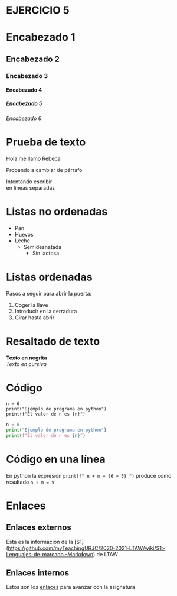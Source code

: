 # EJERCICIO 5

# Encabezado 1
## Encabezado 2
### Encabezado 3
#### Encabezado 4
##### Encabezado 5
###### Encabezado 6

# Prueba de texto
Hola me 
llamo Rebeca

Probando a cambiar de párrafo

Intentando escribir  
en líneas separadas

# Listas no ordenadas
* Pan
* Huevos
* Leche
  * Semidesnatada
    * Sin lactosa

# Listas ordenadas
Pasos a seguir para abrir la puerta:
1. Coger la llave
2. Introducir en la cerradura
3. Girar hasta abrir

# Resaltado de texto
**Texto en negrita**  
 *Texto en cursiva*

# Código
```
n = 6
print("Ejemplo de programa en python")
print(f"El valor de n es {n}")
```

```python
n = 6
print("Ejemplo de programa en python")
print(f"El valor de n es {n}")
```

# Código en una línea
En python la expresión `print(f" n + m = {6 + 3} ")` produce como resultado `n + m = 9`

# Enlaces

## Enlaces externos
Esta es la información de la [S1] (https://github.com/myTeachingURJC/2020-2021-LTAW/wiki/S1:-Lenguajes-de-marcado.-Markdown) de LTAW

## Enlaces internos
Estos son los [enlaces](#Enlaces) para avanzar con la asignatura
